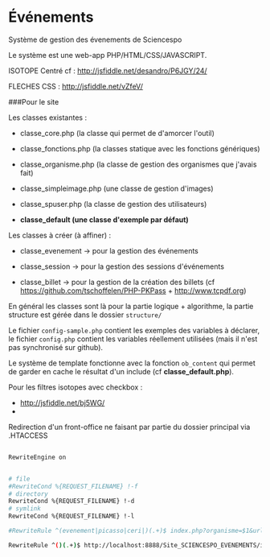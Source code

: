 Événements
==========

Système de gestion des évenements de Sciencespo

Le système est une web-app PHP/HTML/CSS/JAVASCRIPT.

ISOTOPE Centré cf : http://jsfiddle.net/desandro/P6JGY/24/

FLECHES CSS : http://jsfiddle.net/vZfeV/

###Pour le site

Les classes existantes :

- classe_core.php (la classe qui permet de d'amorcer l'outil)

- classe_fonctions.php (la classes statique avec les fonctions génériques)

- classe_organisme.php (la classe de gestion des organismes que j'avais fait)

- classe_simpleimage.php (une classe de gestion d'images)

- classe_spuser.php (la classe de gestion des utilisateurs)

- **classe_default (une classe d'exemple par défaut)**

Les classes à créer (à affiner) :

- classe_evenement -> pour la gestion des événements

- classe_session -> pour la gestion des sessions d'événements

- classe_billet -> pour la gestion de la création des billets (cf https://github.com/tschoffelen/PHP-PKPass + http://www.tcpdf.org)




En général les classes sont là pour la partie logique + algorithme, la partie structure est gérée dans le dossier 
`structure/`

Le fichier `config-sample.php` contient les exemples des variables à déclarer, le fichier `config.php` contient les variables réellement utilisées (mais il n'est pas synchronisé sur github).

Le système de template fonctionne avec la fonction `ob_content` qui permet de garder en cache le résultat d'un include (cf **classe_default.php**).


Pour les filtres isotopes avec checkbox :
- http://jsfiddle.net/bj5WG/
- 


Redirection d'un front-office ne faisant par partie du dossier principal via .HTACCESS
```bash

RewriteEngine on


# file
#RewriteCond %{REQUEST_FILENAME} !-f
# directory
RewriteCond %{REQUEST_FILENAME} !-d
# symlink
RewriteCond %{REQUEST_FILENAME} !-l

#RewriteRule ^(evenement|picasso|ceri|)(.+)$ index.php?organisme=$1&url=$2 [QSA,L]

RewriteRule ^()(.+)$ http://localhost:8888/Site_SCIENCESPO_EVENEMENTS/index.php?organisme=ceri&url=$2 [QSA,L]

```
